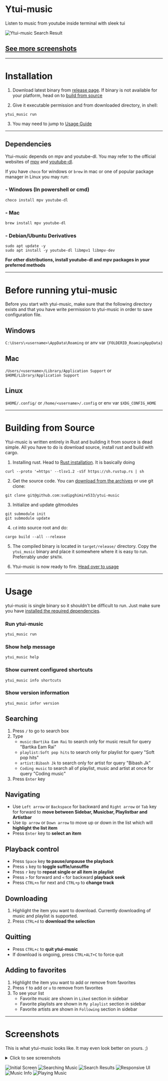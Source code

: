 # Ytui-music
Listen to music from youtube inside terminal with sleek tui

![Ytui-music Search Result](screenshots/search.png)

## [See more screenshots](#screenshots)

---

# Installation
1) Download latest binary from [release page](https://github.com/sudipghimire533/ytui-music/releases/latest).
If binary is not available for your platform, head on to [build from source](#building-from-source)

2) Give it executable permission and from downloaded directory, in shell:
```
ytui_music run
```
3) You may need to jump to [Usage Guide](#usage)

---

## Dependencies
Ytui-music depends on mpv and youtube-dl. You may refer to the official websites of [mpv](https://mpv.io) and [youtube-dl](https://yt-dl.org).

If you have `choco` for windows or `brew` in mac or one of popular package manager in Linux you may run:

### - Windows (In powershell or cmd)
```
choco install mpv youtube-dl
```

### - Mac
```
brew install mpv youtube-dl
```

### - Debian/Ubuntu Derivatives
```
sudo apt update -y
sudo apt install -y youtube-dl libmpv1 libmpv-dev
```
**For other distributions, install youtube-dl and mpv packages in your preferred methods**

---

# Before running ytui-music
Before you start with ytui-music, make sure that the following directory exists and that you have write permission to ytui-music in order to save configuration file.
## Windows
`C:\Users\<username>\AppData\Roaming` or anv var `{FOLDERID_RoamingAppData}`

## Mac
`/Users/<username>/Library/Application Support` or  `$HOME/Library/Application Support`

## Linux
`$HOME/.config/` or `/home/<username>/.config` or env var `$XDG_CONFIG_HOME`

---

# Building from Source
Ytui-music is written entirely in Rust and building it from source is dead simple. All you have to do is download source, install rust and build with cargo.

1) Installing rust. Head to [Rust installation](https://www.rust-lang.org/tools/install). It is basically doing
```
curl --proto '=https' --tlsv1.2 -sSf https://sh.rustup.rs | sh
```
2) Get the source code. You can [download from the archives]() or use git clone:
```
git clone git@github.com:sudipghimire533/ytui-music
```

3) Initialize and update gitmodules 
```
git submodule init
git submodule update
```

4) `cd` into source root and do:
```
cargo build --all --release
```

5) The compiled binary is located in `target/release/` directory. Copy the `ytui_music` binary and place it somewhere where it is easy to run. Preferrably under `$PATH`.

6) Ytui-music is now ready to fire. [Head over to usage](#usage)

---

# Usage

ytui-music is single binary so it shouldn't be difficult to run. Just make sure you have [installed the required dependencies](#dependencies).

### Run ytui-music
```
ytui_music run
```
### Show help message
```
ytui_music help
```
### Show current configured shortcuts
```
ytui_music info shortcuts
```
### Show version information
```
ytui_music infor version
```

## Searching
1) Press `/` to go to search box
2) Type
    - `music:Bartika Eam Rai` to search only for music result for query "Bartika Eam Rai"
    - `playlist:Soft pop hits` to search only for playlist for query "Soft pop hits"
    - `artist:Bibash Jk` to search only for artist for query "Bibash Jk"
    - `Coding music` to search all of playlist, music and artist at once for query "Coding music"
3) Press `Enter` key

## Navigating
- Use `Left arrow` or `Backspace` for backward and `Right arrow` or `Tab` key for forward to **move between Sidebar, Musicbar, Playlistbar and Artistbar**
- Use `Up arrow` or `Down arrow` to move up or down in the list which will **highlight the list item**
- Press `Enter` key to **select an item**

## Playback control
- Press `Space` key **to pause/unpause the playback**
- Press `s` key to **toggle suffle/unsuffle**
- Press `r` key to **repeat single or all item in playlist**
- Press `>` for forward and `<` for backward **playback seek**
- Press `CTRL+n` for next and `CTRL+p` to **change track**

## Downloading
1) Highlight the item you want to download. Currently downloading of music and playlist is supported.
2) Press `CTRL+d` to **download the selection**

## Quitting
- Press `CTRL+c` to **quit ytui-music**
- If download is ongoing, press `CTRL+ALT+C` to force quit

## Adding to favorites
1) Highlight the item you want to add or remove from favorites
2) Press `f` to add or `u` to remove from favorites
3) To see your list
    - Favorite music are shown in `Liked` section in sidebar
    - Favorite playlists are shown in `My playlist` section in sidebar
    - Favorite artists are shown in `Following` section in sidebar

---

# Screenshots
This is what ytui-music looks like. It may even look better on yours. ;)
<details>

<summary> Click to see screenshots</sumary>

![Initial Screen](screenshots/initial-screen.png)
![Searching Music](screenshots/music-search.png)
![Search Results](screenshots/search.png)
![Responsive UI](screenshots/small-screen.png)
![Music Info](screenshots/music-info.png)
![Playing Music](screenshots/playing.png)

</details>
